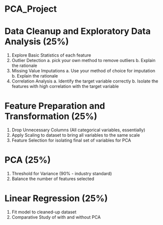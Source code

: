 # PCA_Project
# Data Cleanup and Exploratory Data Analysis (25%)
1. Explore Basic Statistics of each feature
2. Outlier Detection
a. pick your own method to remove outliers
b. Explain the rationale
3. Missing Value Imputations
a. Use your method of choice for imputation
b. Explain the rationale
4. Correlation Analysis
a. Identify the target variable correctly
b. Isolate the features with high correlation with the target variable
# Feature Preparation and Transformation (25%)
1. Drop Unnecessary Columns (All categorical variables, essentially)
2. Apply Scaling to dataset to bring all variables to the same scale
3. Feature Selection for isolating final set of variables for PCA
# PCA (25%)
1. Threshold for Variance (90% - industry standard)
2. Balance the number of features selected
# Linear Regression (25%)
1. Fit model to cleaned-up dataset
2. Comparative Study of with and without PCA
